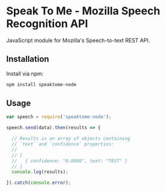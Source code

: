 # Speak To Me - Mozilla Speech Recognition API

<!--
[![Version](http://img.shields.io/npm/v/mozillaspeechapi.svg?style=flat-square)](https://npmjs.org/package/mozillaspeechapi)
[![License](http://img.shields.io/npm/l/mozillaspeechapi.svg?style=flat-square)](https://npmjs.org/package/mozillaspeechapi)
-->

JavaScript module for Mozilla&#39;s Speech-to-text REST API.

## Installation

Install via npm:

```bash
npm install speaktome-node
```

## Usage

```js
var speech = require('speaktome-node');

speech.send(data).then(results => {

  // Results is an array of objects containing
  // `text` and `confidence` properties:
  //
  // [
  //   { confidence: "0.8090", text: "TEST" }
  // ]
  console.log(results);

}).catch(console.error);
```
